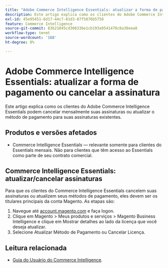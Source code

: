 ```yaml
---
title: "Adobe Commerce Intelligence Essentials: atualizar a forma de pagamento ou cancelar a assinatura"
description: Este artigo explica como os clientes do Adobe Commerce Intelligence Essentials podem cancelar mensalmente suas assinaturas ou atualizar o método de pagamento para suas assinaturas existentes.
exl-id: 45e95451-6d17-44c7-81d3-87f5876b5758
feature: Commerce Intelligence
source-git-commit: 83b21845cd306336e1cb193a9541478c8a38eea8
workflow-type: tm+mt
source-wordcount: '168'
ht-degree: 0%

---
```


# Adobe Commerce Intelligence Essentials: atualizar a forma de pagamento ou cancelar a assinatura

Este artigo explica como os clientes do Adobe Commerce Intelligence Essentials podem cancelar mensalmente suas assinaturas ou atualizar o método de pagamento para suas assinaturas existentes.

## Produtos e versões afetados

* Commerce Intelligence Essentials — relevante somente para clientes do Essentials mensais. Não para clientes que têm acesso ao Essentials como parte de seu contrato comercial.

## Commerce Intelligence Essentials: atualizar/cancelar assinaturas

Para que os clientes do Commerce Intelligence Essentials cancelem suas assinaturas ou atualizem seus métodos de pagamento, eles devem ser os titulares principais da conta Magento. As etapas são:

1. Navegue até [account.magento.com](https://account.magento.com) e faça logon.
1. Clique em Magento > Meus produtos e serviços > Magento Business Intelligence e clique em Mostrar detalhes ao lado da licença que você deseja atualizar.
1. Selecione Atualizar Método de Pagamento ou Cancelar Licença.

## Leitura relacionada

* [Guia do Usuário do Commerce Intelligence](/docs/commerce-business-intelligence/mbi/guide-overview.html).
